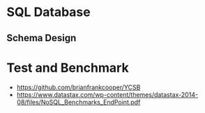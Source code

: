 # SQL Database
## Schema Design

# Test and Benchmark
* https://github.com/brianfrankcooper/YCSB
* https://www.datastax.com/wp-content/themes/datastax-2014-08/files/NoSQL_Benchmarks_EndPoint.pdf
